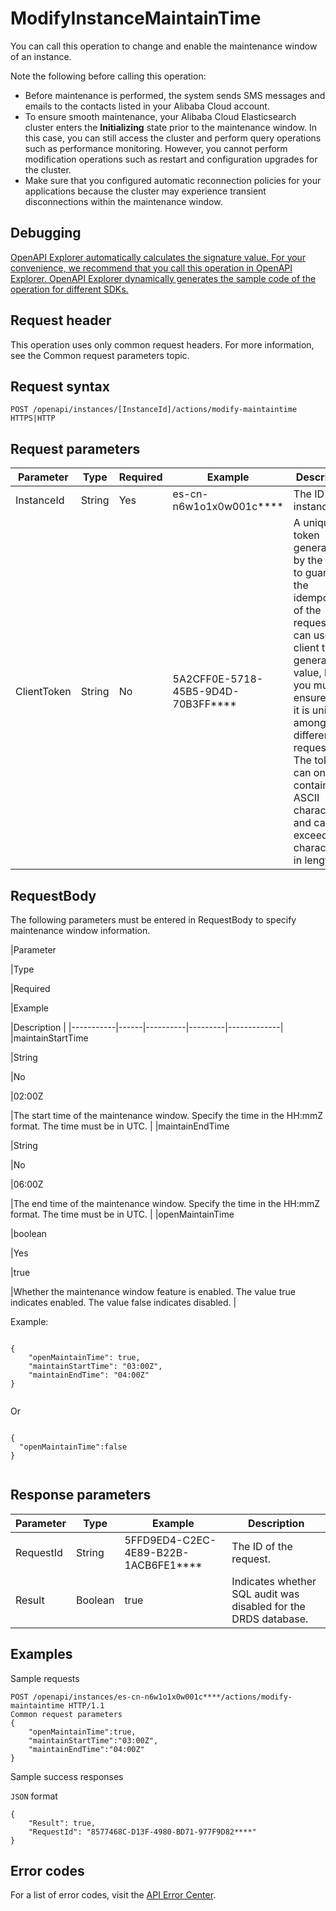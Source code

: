 # ModifyInstanceMaintainTime

You can call this operation to change and enable the maintenance window of an instance.

Note the following before calling this operation:

-   Before maintenance is performed, the system sends SMS messages and emails to the contacts listed in your Alibaba Cloud account.
-   To ensure smooth maintenance, your Alibaba Cloud Elasticsearch cluster enters the **Initializing** state prior to the maintenance window. In this case, you can still access the cluster and perform query operations such as performance monitoring. However, you cannot perform modification operations such as restart and configuration upgrades for the cluster.
-   Make sure that you configured automatic reconnection policies for your applications because the cluster may experience transient disconnections within the maintenance window.

## Debugging

[OpenAPI Explorer automatically calculates the signature value. For your convenience, we recommend that you call this operation in OpenAPI Explorer. OpenAPI Explorer dynamically generates the sample code of the operation for different SDKs.](https://api.aliyun.com/#product=elasticsearch&api=ModifyInstanceMaintainTime&type=ROA&version=2017-06-13)

## Request header

This operation uses only common request headers. For more information, see the Common request parameters topic.

## Request syntax

```
POST /openapi/instances/[InstanceId]/actions/modify-maintaintime HTTPS|HTTP
```

## Request parameters

|Parameter|Type|Required|Example|Description|
|---------|----|--------|-------|-----------|
|InstanceId|String|Yes|es-cn-n6w1o1x0w001c\*\*\*\*|The ID of the instance. |
|ClientToken|String|No|5A2CFF0E-5718-45B5-9D4D-70B3FF\*\*\*\*|A unique token generated by the client to guarantee the idempotency of the request. You can use the client to generate the value, but you must ensure that it is unique among different requests. The token can only contain ASCII characters and cannot exceed 64 characters in length. |

## RequestBody

The following parameters must be entered in RequestBody to specify maintenance window information.

|Parameter

|Type

|Required

|Example

|Description |
|-----------|------|----------|---------|-------------|
|maintainStartTime

|String

|No

|02:00Z

|The start time of the maintenance window. Specify the time in the HH:mmZ format. The time must be in UTC. |
|maintainEndTime

|String

|No

|06:00Z

|The end time of the maintenance window. Specify the time in the HH:mmZ format. The time must be in UTC. |
|openMaintainTime

|boolean

|Yes

|true

|Whether the maintenance window feature is enabled. The value true indicates enabled. The value false indicates disabled. |

Example:

```

{
    "openMaintainTime": true,
    "maintainStartTime": "03:00Z",
    "maintainEndTime": "04:00Z"
}
            
```

Or

```

{
  "openMaintainTime":false
}
            
```

## Response parameters

|Parameter|Type|Example|Description|
|---------|----|-------|-----------|
|RequestId|String|5FFD9ED4-C2EC-4E89-B22B-1ACB6FE1\*\*\*\*|The ID of the request. |
|Result|Boolean|true|Indicates whether SQL audit was disabled for the DRDS database. |

## Examples

Sample requests

```
POST /openapi/instances/es-cn-n6w1o1x0w001c****/actions/modify-maintaintime HTTP/1.1
Common request parameters
{
    "openMaintainTime":true,
    "maintainStartTime":"03:00Z",
    "maintainEndTime":"04:00Z"
}
```

Sample success responses

`JSON` format

```
{
    "Result": true,
    "RequestId": "8577468C-D13F-4980-BD71-977F9D82****"
}
```

## Error codes

For a list of error codes, visit the [API Error Center](https://error-center.alibabacloud.com/status/product/elasticsearch).

